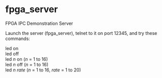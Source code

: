 # fpga_server
FPGA IPC Demonstration Server

Launch the server (fpga_server), telnet to it on port 12345, and try these commands:  

led on  
led off  
led *n* on      (*n* = 1 to 16)  
led *n* off     (*n* = 1 to 16)  
led *n* *rate*  (*n* = 1 to 16, *rate* = 1 to 20)  

